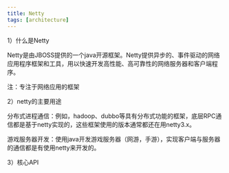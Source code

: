 ```yaml
---
title: Netty
tags: [architecture]
---
```


1）什么是Netty

Netty是由JBOSS提供的一个java开源框架。Netty提供异步的、事件驱动的网络应用程序框架和工具，用以快速开发高性能、高可靠性的网络服务器和客户端程序。

注：专注于网络应用的框架

2）netty的主要用途

分布式进程通信：例如，hadoop、dubbo等具有分布式功能的框架，底层RPC通信都是基于netty实现的，这些框架使用的版本通常都还在用netty3.x。

游戏服务器开发：使用java开发游戏服务器（网游，手游），实现客户端与服务器的通信都是有使用netty来开发的。

3）核心API

